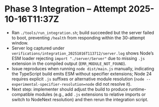 # Phase 3 Integration – Attempt 2025-10-16T11:37Z

- Ran `./tools/run_integration.sh`; build succeeded but the server failed to boot, preventing `/health` from responding within the 30-attempt window.
- Server log captured under `verifications/integration_20251016T113712/server.log` shows Node’s ESM loader rejecting `import "./server/Server"` due to missing `.js` extension in the compiled output (`ERR_MODULE_NOT_FOUND`).
- Issue reproduces when running `node dist/main.js` manually, indicating the TypeScript build emits ESM without specifier extensions; Node 24 requires explicit `.js` suffixes or alternative module resolution (`node --experimental-specifier-resolution=node` did not resolve it).
- Next step: implementer should adjust the build to produce runtime-compatible modules (e.g., add `.js` extensions to relative imports or switch to NodeNext resolution) and then rerun the integration script.
